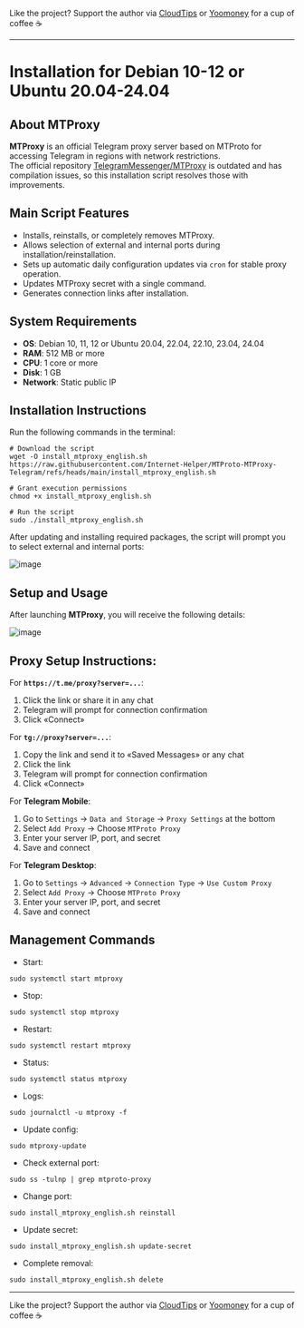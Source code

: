 Like the project? Support the author via [CloudTips](https://pay.cloudtips.ru/p/8ec8a87c) or [Yoomoney](https://yoomoney.ru/to/41001945296522) for a cup of coffee ☕ 

***

# Installation for Debian 10-12 or Ubuntu 20.04-24.04

## About MTProxy
**MTProxy** is an official Telegram proxy server based on MTProto for accessing Telegram in regions with network restrictions.  
The official repository [TelegramMessenger/MTProxy](https://github.com/TelegramMessenger/MTProxy) is outdated and has compilation issues, so this installation script resolves those with improvements.

## Main Script Features

- Installs, reinstalls, or completely removes MTProxy.
- Allows selection of external and internal ports during installation/reinstallation.
- Sets up automatic daily configuration updates via `cron` for stable proxy operation.
- Updates MTProxy secret with a single command.
- Generates connection links after installation.

## System Requirements

- **OS**: Debian 10, 11, 12 or Ubuntu 20.04, 22.04, 22.10, 23.04, 24.04
- **RAM**: 512 MB or more
- **CPU**: 1 core or more
- **Disk**: 1 GB
- **Network**: Static public IP

## Installation Instructions

Run the following commands in the terminal:

```
# Download the script
wget -O install_mtproxy_english.sh https://raw.githubusercontent.com/Internet-Helper/MTProto-MTProxy-Telegram/refs/heads/main/install_mtproxy_english.sh

# Grant execution permissions
chmod +x install_mtproxy_english.sh

# Run the script
sudo ./install_mtproxy_english.sh
```

After updating and installing required packages, the script will prompt you to select external and internal ports:

![image](https://github.com/user-attachments/assets/83ebe224-efcb-4d54-8424-431cb5e5c96d)

## Setup and Usage

After launching **MTProxy**, you will receive the following details:

![image](https://github.com/user-attachments/assets/d1c6d77a-9f14-4190-83ef-1b22f493b3e4)

## Proxy Setup Instructions:

For **`https://t.me/proxy?server=...`**:
1. Click the link or share it in any chat
2. Telegram will prompt for connection confirmation
3. Click «Connect»

For **`tg://proxy?server=...`**:
1. Copy the link and send it to «Saved Messages» or any chat
2. Click the link
3. Telegram will prompt for connection confirmation
4. Click «Connect»

For **Telegram Mobile**:  
1. Go to `Settings` → `Data and Storage` → `Proxy Settings` at the bottom
2. Select `Add Proxy` → Choose `MTProto Proxy`
3. Enter your server IP, port, and secret
4. Save and connect

For **Telegram Desktop**:  
1. Go to `Settings` → `Advanced` → `Connection Type` → `Use Custom Proxy`
2. Select `Add Proxy` → Choose `MTProto Proxy`
3. Enter your server IP, port, and secret
4. Save and connect

## Management Commands

- Start:
```
sudo systemctl start mtproxy
```
- Stop:
```
sudo systemctl stop mtproxy
```
- Restart:
```
sudo systemctl restart mtproxy
```
- Status:
```
sudo systemctl status mtproxy
```
- Logs:
```
sudo journalctl -u mtproxy -f
```
- Update config:
```
sudo mtproxy-update
```
- Check external port:
```
sudo ss -tulnp | grep mtproto-proxy
```
- Change port:
```
sudo install_mtproxy_english.sh reinstall
```
- Update secret:
```
sudo install_mtproxy_english.sh update-secret
```
- Complete removal:
```
sudo install_mtproxy_english.sh delete
```

***

Like the project? Support the author via [CloudTips](https://pay.cloudtips.ru/p/8ec8a87c) or [Yoomoney](https://yoomoney.ru/to/41001945296522) for a cup of coffee ☕
